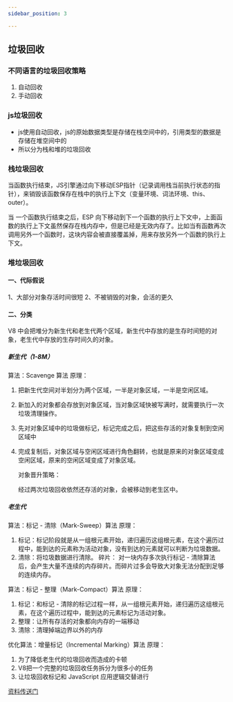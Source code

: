 ```yaml
---
sidebar_position: 3

---
```


## 垃圾回收

### 不同语言的垃圾回收策略

1. 自动回收
2. 手动回收

### js垃圾回收

- js使用自动回收，js的原始数据类型是存储在栈空间中的，引用类型的数据是存储在堆空间中的
- 所以分为栈和堆的垃圾回收

### 栈垃圾回收

当函数执行结束，JS引擎通过向下移动ESP指针（记录调用栈当前执行状态的指针），来销毁该函数保存在栈中的执行上下文（变量环境、词法环境、this、outer）。

当 一个函数执行结束之后，ESP 向下移动到下一个函数的执行上下文中，上面函数的执行上下文虽然保存在栈内存中，但是已经是无效内存了。比如当有函数再次调用另外一个函数时，这块内容会被直接覆盖掉，用来存放另外一个函数的执行上下文。

### 堆垃圾回收

#### 一、代际假说

1、大部分对象存活时间很短
2、不被销毁的对象，会活的更久

#### 二、分类

V8 中会把堆分为新生代和老生代两个区域，新生代中存放的是生存时间短的对象，老生代中存放的生存时间久的对象。

##### 新生代（1-8M）

算法：Scavenge 算法
原理：

1. 把新生代空间对半划分为两个区域，一半是对象区域，一半是空闲区域。

2. 新加入的对象都会存放到对象区域，当对象区域快被写满时，就需要执行一次垃圾清理操作。

3. 先对对象区域中的垃圾做标记，标记完成之后，把这些存活的对象复制到空闲区域中

4. 完成复制后，对象区域与空闲区域进行角色翻转，也就是原来的对象区域变成空闲区域，原来的空闲区域变成了对象区域。

   对象晋升策略：

   经过两次垃圾回收依然还存活的对象，会被移动到老生区中。

##### 老生代

算法：标记 - 清除（Mark-Sweep）算法
原理：

1. 标记：标记阶段就是从一组根元素开始，递归遍历这组根元素，在这个遍历过程中，能到达的元素称为活动对象，没有到达的元素就可以判断为垃圾数据。
2. 清除：将垃圾数据进行清除。
   碎片：
   对一块内存多次执行标记 - 清除算法后，会产生大量不连续的内存碎片。而碎片过多会导致大对象无法分配到足够的连续内存。

算法：标记 - 整理（Mark-Compact）算法
原理：

1. 标记：和标记 - 清除的标记过程一样，从一组根元素开始，递归遍历这组根元素，在这个遍历过程中，能到达的元素标记为活动对象。
2. 整理：让所有存活的对象都向内存的一端移动
3. 清除：清理掉端边界以外的内存

优化算法：增量标记（Incremental Marking）算法
原理：

1. 为了降低老生代的垃圾回收而造成的卡顿
2. V8把一个完整的垃圾回收任务拆分为很多小的任务
3. 让垃圾回收标记和 JavaScript 应用逻辑交替进行



[资料传送门](https://juejin.cn/post/6981588276356317214)